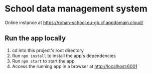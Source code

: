 # School data management system

Online instance at <https://rohan-school.eu-gb.cf.appdomain.cloud/>

## Run the app locally


1. cd into this project's root directory
1. Run `npm install` to install the app's dependencies
1. Run `npm start` to start the app
1. Access the running app in a browser at <http://localhost:6001>


